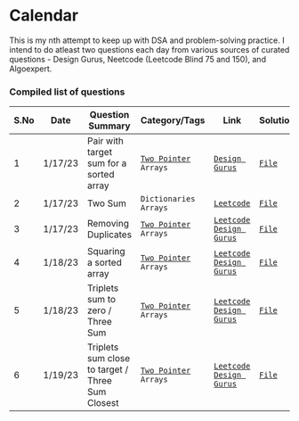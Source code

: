 # Calendar

This is my nth attempt to keep up with DSA and problem-solving practice. I intend to do atleast two questions each day from various sources of curated questions - Design Gurus, Neetcode (Leetcode Blind 75 and 150), and Algoexpert.

### Compiled list of questions

| S.No | Date | Question Summary | Category/Tags | Link | Solution |
| ---- | ---- | ---------------- | -------- | ---- | -------- |
|1|1/17/23|Pair with target sum for a sorted array|[`Two Pointer`](./Design%20Gurus/1.%20Two%20Pointer%20Approach/README.md) `Arrays`| [`Design Gurus`](https://designgurus.org/path-player?courseid=grokking-the-coding-interview&unit=grokking-the-coding-interview_1628743417172_1Unit)|[`File`](./Design%20Gurus/1.%20Two%20Pointer%20Approach/Pair%20with%20Target%20Sum.py)|
|2|1/17/23|Two Sum|`Dictionaries` `Arrays`|[`Leetcode`](https://leetcode.com/problems/two-sum/description/)|[`File`](./Leetcode/Two%20Sum.py)|
|3|1/17/23|Removing Duplicates|[`Two Pointer`](./Design%20Gurus/1.%20Two%20Pointer%20Approach/README.md) `Arrays`|[`Leetcode`](https://leetcode.com/problems/remove-duplicates-from-sorted-array/description/) [`Design Gurus`](https://designgurus.org/path-player?courseid=grokking-the-coding-interview&unit=grokking-the-coding-interview_1628743424499_2Unit)|[`File`](./Design%20Gurus/1.%20Two%20Pointer%20Approach/Remove%20Duplicates.py)|
|4|1/18/23|Squaring a sorted array|[`Two Pointer`](./Design%20Gurus/1.%20Two%20Pointer%20Approach/README.md) `Arrays`|[`Leetcode`](https://leetcode.com/problems/squares-of-a-sorted-array/) [`Design Gurus`](https://designgurus.org/path-player?courseid=grokking-the-coding-interview&unit=grokking-the-coding-interview_1628743435284_3Unit)|[`File`](./Design%20Gurus/1.%20Two%20Pointer%20Approach/Squaring%20a%20sorted%20array.py)|
|5|1/18/23|Triplets sum to zero / Three Sum|[`Two Pointer`](./Design%20Gurus/1.%20Two%20Pointer%20Approach/README.md) `Arrays`|[`Leetcode`](https://leetcode.com/problems/3sum/description/) [`Design Gurus`](https://designgurus.org/path-player?courseid=grokking-the-coding-interview&unit=grokking-the-coding-interview_1628743445291_4Unit)|[`File`](./Design%20Gurus/1.%20Two%20Pointer%20Approach/Triplet%20sum%20to%20zero.py)|
|6|1/19/23|Triplets sum close to target / Three Sum Closest|[`Two Pointer`](./Design%20Gurus/1.%20Two%20Pointer%20Approach/README.md) `Arrays`|[`Leetcode`](https://leetcode.com/problems/3sum-closest/description/) [`Design Gurus`](https://designgurus.org/path-player?courseid=grokking-the-coding-interview&unit=grokking-the-coding-interview_1628743457252_5Unit)|[`File`](./Design%20Gurus/1.%20Two%20Pointer%20Approach/Triplet%20sum%20closest%20to%20target.py)|